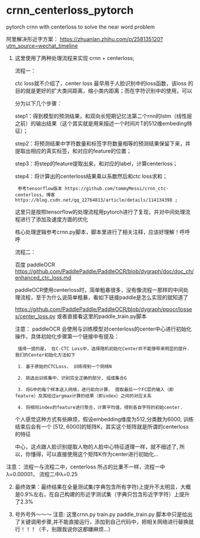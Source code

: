 # crnn_centerloss_pytorch

pytorch crnn  with centerloss to solve the near word problem

阿里解决形近字方案： https://zhuanlan.zhihu.com/p/258135120?utm_source=wechat_timeline

1. 这里使用了两种处理流程来实现 crnn + centerloss;

	流程一：
	
	ctc loss就不介绍了，center loss 最早用于人脸识别中的loss函数，该loss 的目的就是更好的扩大类间距离，缩小类内距离；而在字符识别中的使用，可以

	分为以下几个步骤：

	step1：得到模型的预测结果，和双向长短期记忆法第二个rnn的lstm（线性层之前）的输出结果（这个其实就是用来描述一个时间片T的512维embeding特征）；

	step2：将预测结果中字符数量和标签字符数量相等的预测结果保留下来，并提取出相应的真实标签，和对应的feature的位置；

	step3：将step的feature提取出来，和对应的label，计算centerloss；

	step4：将计算出的centerloss结果乘以系数然后和ctc loss求和；

    	参考tensorflow版本 https://github.com/tommyMessi/crnn_ctc-centerloss，博客https://blog.csdn.net/qq_22764813/article/details/114134398 ; 
	
	这里只是按照tensorflow的处理流程用pytorch进行了复现，并对中间处理流程进行了添加及速度方面的优化
	
	核心处理逻辑参考crnn.py脚本，脚本里进行了相关注释，应该好理解！呼呼呼

 
	流程二： 
	
	百度 paddleOCR https://github.com/PaddlePaddle/PaddleOCR/blob/dygraph/doc/doc_ch/enhanced_ctc_loss.md
	
	paddleOCR使用centerloss时，简单粗暴很多，没有像流程一那样的中间处理流程，至于为什么说简单粗暴，看如下链接paddle是怎么实现的就知道了

	https://github.com/PaddlePaddle/PaddleOCR/blob/dygraph/ppocr/losses/center_loss.py 或者直接看这里的paddle_train.py脚本

	注意： paddleOCR 会使用与训练模型对centerloss的center中心进行初始化操作，具体初始化步骤第一个链接中有提及：
	
		值得一提的是， 在C-CTC Loss中，选择随机初始化Center并不能够带来明显的提升. 我们的Center初始化方法如下
		
		1. 基于原始的CTCLoss， 训练得到一个网络N

		2. 挑选出训练集中，识别完全正确的部分, 组成集合G

		3. 将G中的每个样本送入网络，进行前向计算， 提取最后一个FC层的输入（即feature）及其经过argmax计算的结果（即index）之间的对应关系

		4. 将相同index的feature进行聚合，计算平均值，得到各自字符的初始center.

	个人感觉这种方式有些麻烦，假设embedding维度为512,分类数为6000, 训练结束后会有一个 [512, 6000]的矩阵K，其实这个矩阵就是所谓的centerloss的特征

	中心，这点跟人脸识别提取人物的人脸中心特征道理一样，就不细述了, 所以，你懂得，可以直接使用这个矩阵K作为center进行初始化...


注意： 流程一与流程二中，centerloss 所占的比重不一样，流程一中λ=0.00001， 流程二中λ=0.25

2. 最终效果：最终结果在全量测试集(字典包含所有字符)上提升不太明显，大概是0.9%左右，在自己构建的形近字测试集（字典只包含形近字字符）上提升了2.3%

3. 号外号外～～～ 注意: 这里crnn.py train.py paddle_train.py 脚本中只是给出了关键调用步骤,并不能直接运行，添加到自己代码中，把相关网络进行替换就行！！！（干，别跟我说你这都嫌麻烦...）







